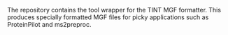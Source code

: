 The repository contains the tool wrapper for the TINT MGF
formatter. This produces specially formatted MGF files for picky
applications such as ProteinPilot and ms2preproc.
